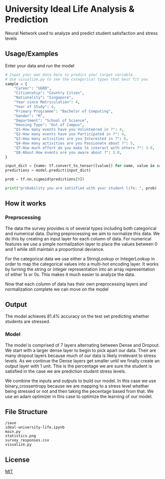 
# University Ideal Life Analysis & Prediction

Neural Network used to analyze and predict student satisfaction and stress levels





## Usage/Examples

Enter your data and run the model
```py
# Input your own data here to predict your target variable.
# Use visualize.py to see the categorical types that best fit you
sample = {
    "Career": "UGRD",
    "Citizenship": "Country Citzen",
    "Nationality": "Singapore",
    "Year since Matriculation": 4,
    "Year of Study": 4,
    "Primary Programme": "Bachelor of Computing",
    "Gender": "M",
    "Department": "School of Science",
    "Housing Type": "Out of Campus",
    "Q1-How many events have you Volunteered in ?": 4,
    "Q2-How many events have you Participated in ?": 4,
    "Q3-How many activities are you Interested in ?": 6,
    "Q4-How many activities are you Passionate about ?": 5,
    "Q7-How much effort do you make to interact with others ?": 3.0,
    "Q8-About How events are you aware about ?": 3.0,
}

input_dict = {name: tf.convert_to_tensor([value]) for name, value in sample.items()}
predictions = model.predict(input_dict)

prob = tf.nn.sigmoid(predictions[0])

print("probability you are satisfied with your student life: ", prob)
```


## How it works

### Preprocessing

The data the survey provides is of several types including both categorical and numerical data. During preprocessing we aim to normalize this data. We do this by creating an input layer for each column of data. For numerical features we use a simple normailzation layer to place the values between 0 and 1 while still maintain a proportional deviance.

For the categorical data we use either a StringLookup or IntegerLookup in order to map the categorical values into a multi-hot encoding layer. It works by turning the string or integer representation into an array representation of either 1s or 0s. This makes it much easier to analyze the data.

Now that each column of data has their own preprocessing layers and normalization complete we can move on the model

## Output

The model achieves 81.4% accuracy on the test set predicting whether students are stressed.

### Model

The model is comprised of 7 layers alternating between Dense and Dropout. We start with a larger dense layer to begin to pick apart our data. Their are many dropout layers because much of our data is likely irrelevant to stress levels. As we continue the Dense layers get smaller until we finally create an output layer with 1 unit. This is the percentage we are sure the student is satisfied in the case we are prediction student stress levels.

We combine the inputs and outputs to build our model. In this case we use binary_crossentropy because we are mapping to a stress level whether being stressed or not and then taking the pecentage based from that. We use an adam optimizer in this case to optimize the learning of our model.

## File Structure

```
/save
ideal-university-life.ipynb
main.py
statistics.png
survey_responses.csv
visualize.py
```




## License

[MIT](https://choosealicense.com/licenses/mit/)

